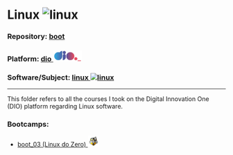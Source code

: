 # Linux   <img src="https://cdn.jsdelivr.net/gh/devicons/devicon/icons/linux/linux-original.svg" alt="linux" width="auto" height="45">

### Repository: [boot](../../)
### Platform: <a href="../">dio   <img src="https://github.com/PedroHeeger/main/blob/main/0-aux/logos/plataforma/dio.jpeg" alt="dio" width="auto" height="25"></a>
### Software/Subject: <a href="./">linux   <img src="https://cdn.jsdelivr.net/gh/devicons/devicon/icons/linux/linux-original.svg" alt="linux" width="auto" height="25"></a>

---

This folder refers to all the courses I took on the Digital Innovation One (DIO) platform regarding Linux software.

### Bootcamps:
- <a href="./boot_03/">boot_03 (Linux do Zero)   <img src="./boot_03/0-aux/logo_boot.png" alt="boot_03" width="auto" height="25"></a>